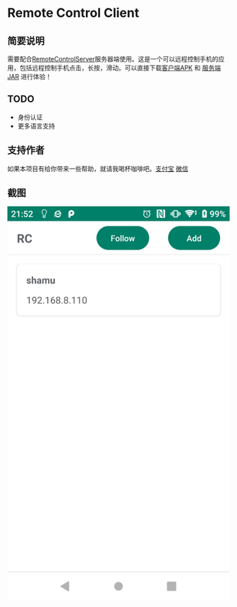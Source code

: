 # Remote Control Client

## 简要说明
需要配合[RemoteControlServer](https://github.com/miekir163/RemoteControlServer)服务器端使用。这是一个可以远程控制手机的应用，包括远程控制手机点击，长按，滑动。可以直接下载[客户端APK](https://github.com/miekir163/RemoteControlOutput/blob/main/release/V1.0/rt_realease_v1.0.apk) 和 [服务端JAR](https://github.com/miekir163/RemoteControlOutput/blob/main/release/V1.0/rt.jar) 进行体验！

## TODO
 - 身份认证
 - 更多语言支持

## 支持作者
如果本项目有给你带来一些帮助，就请我喝杯咖啡吧。[支付宝](https://github.com/miekir163/RemoteControlOutput/blob/main/image/alipay.jpg?raw=true) [微信](https://github.com/miekir163/RemoteControlOutput/blob/main/image/wechat.jpg?raw=true)

## 截图
<img src="https://github.com/miekir163/RemoteControlOutput/blob/main/screenshot/Screenshot_client_1.png?raw=true" />